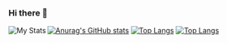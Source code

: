 ### Hi there 👋

<!--
**Quaid5050/Quaid5050** is a ✨ _special_ ✨ repository because its `README.md` (this file) appears on your GitHub profile.

Here are some ideas to get you started:

- 🔭 I’m currently working on ...
- 🌱 I’m currently learning ...
- 👯 I’m looking to collaborate on ...
- 🤔 I’m looking for help with ...
- 💬 Ask me about ...
- 📫 How to reach me: ...
- 😄 Pronouns: ...
- ⚡ Fun fact: ...
-->



[![Anurag's GitHub stats](https://github-readme-stats.vercel.app/api?username=quaid5050)](https://github.com/quaid5050/github-readme-stats)
[![Top Langs](https://github-readme-stats.vercel.app/api/top-langs/?username=quaid5050)](https://github.com/quaid5050/github-readme-stats)
[![Top Langs](https://github-readme-stats.vercel.app/api/top-langs/?username=quaid5050&layout=donut-vertical)](https://github.com/quaid5050/github-readme-stats)
<img align="left" alt="My Stats" src="https://github-readme-stats.vercel.app/api?username=quaid5050&show_icons=true&theme=radical" />

